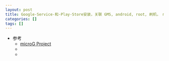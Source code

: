 ```yaml
---
layout: post
title: Google-Service-和-Play-Store安装，关联 GMS, android, root, 刷机， magisk， zygote
categories: []
tags: []
---
```


* 参考
  * [microG Project](https://microg.org)
  * []()
  * []()


























